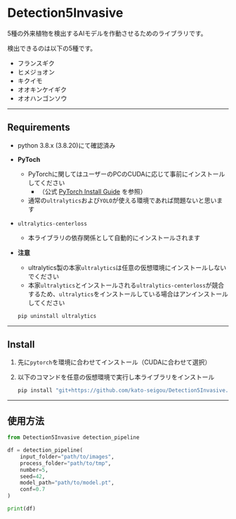 # Detection5Invasive

5種の外来植物を検出するAIモデルを作動させるためのライブラリです。

検出できるのは以下の5種です。

- フランスギク
- ヒメジョオン
- キクイモ
- オオキンケイギク
- オオハンゴンソウ

---

## Requirements

- python 3.8.x (3.8.20)にて確認済み
- **PyToch**
  - PyTorchに関してはユーザーのPCのCUDAに応じて事前にインストールしてください
    - （公式 [PyTorch Install Guide](https://pytorch.org/get-started/locally/) を参照）
  - 通常の`ultralytics`および`YOLO`が使える環境であれば問題ないと思います
- `ultralytics-centerloss`
  - 本ライブラリの依存関係として自動的にインストールされます
- **注意**
  - ultralytics製の本家`ultralytics`は任意の仮想環境にインストールしないでください
  - 本家`ultralytics`とインストールされる`ultralytics-centerloss`が競合するため、`ultralytics`をインストールしている場合はアンインストールしてください

  ```bash
  pip uninstall ultralytics
  ```

---

## Install

1) 先に`pytorch`を環境に合わせてインストール（CUDAに合わせて選択）
2) 以下のコマンドを任意の仮想環境で実行し本ライブラリをインストール

    ```bash
    pip install "git+https://github.com/kato-seigou/Detection5Invasive.git@main"
    ```

---

## 使用方法

```python
from Detection5Invasive detection_pipeline

df = detection_pipeline(
    input_folder="path/to/images",
    process_folder="path/to/tmp",
    number=5,
    seed=42,
    model_path="path/to/model.pt",
    conf=0.7
)

print(df)

```
